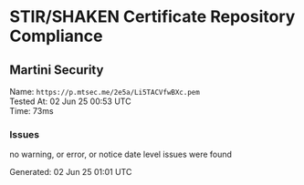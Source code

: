 # STIR/SHAKEN Certificate Repository Compliance

## Martini Security

Name: `https://p.mtsec.me/2e5a/Li5TACVfwBXc.pem`\
Tested At: 02 Jun 25 00:53 UTC\
Time: 73ms

### Issues

no warning, or error, or notice date level issues were found

Generated: 02 Jun 25 01:01 UTC